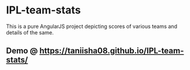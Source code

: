 # IPL-team-stats
This is a pure AngularJS project depicting scores of various teams and details of the same.
## Demo @ https://taniisha08.github.io/IPL-team-stats/
